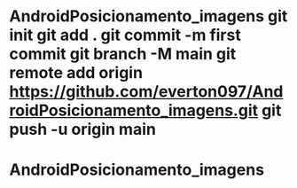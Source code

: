# AndroidPosicionamento_imagens git init git add . git commit -m first commit git branch -M main git remote add origin https://github.com/everton097/AndroidPosicionamento_imagens.git git push -u origin main
# AndroidPosicionamento_imagens
